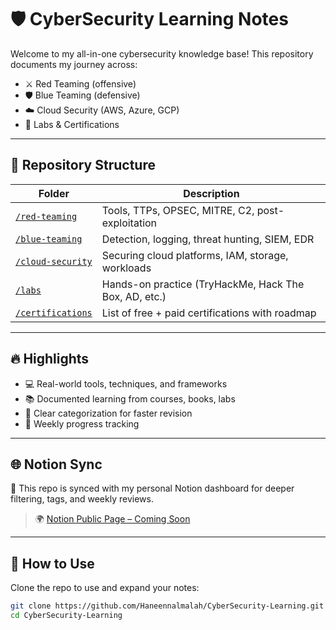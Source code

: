 # 🛡️ CyberSecurity Learning Notes

Welcome to my all-in-one cybersecurity knowledge base! This repository documents my journey across:

- ⚔️ Red Teaming (offensive)
- 🛡️ Blue Teaming (defensive)
- ☁️ Cloud Security (AWS, Azure, GCP)
- 🧪 Labs & Certifications

---

## 📂 Repository Structure

| Folder | Description |
|--------|-------------|
| [`/red-teaming`](./red-teaming/red-teaming-notes.md) | Tools, TTPs, OPSEC, MITRE, C2, post-exploitation |
| [`/blue-teaming`](./blue-teaming/blue-teaming-notes.md) | Detection, logging, threat hunting, SIEM, EDR |
| [`/cloud-security`](./cloud-security/cloud-security-notes.md) | Securing cloud platforms, IAM, storage, workloads |
| [`/labs`](./labs/) | Hands-on practice (TryHackMe, Hack The Box, AD, etc.) |
| [`/certifications`](./certifications/cert-roadmap.md) | List of free + paid certifications with roadmap |

---

## 🔥 Highlights

- 💻 Real-world tools, techniques, and frameworks
- 📚 Documented learning from courses, books, labs
- 🧠 Clear categorization for faster revision
- 🧪 Weekly progress tracking

---

## 🌐 Notion Sync

🔄 This repo is synced with my personal Notion dashboard for deeper filtering, tags, and weekly reviews.  
> 🌍 [Notion Public Page – Coming Soon](#)

---

## 🚀 How to Use

Clone the repo to use and expand your notes:

```bash
git clone https://github.com/Haneennalmalah/CyberSecurity-Learning.git
cd CyberSecurity-Learning
